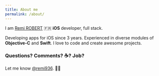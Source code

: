 ```yaml
---
title: About me
permalink: /about/
---
```


<p class="lead">I am <a href="http://github.com/remirobert">Remi ROBERT</a> 🇫🇷 <strong>iOS</strong> developer, full stack.</p>

Developing apps for iOS since 3 years. Experienced in diverse modules of **Objective-C** and **Swift**.
I love to code and create awesome projects.


### Questions? Comments? ☕️? Job?
Let me know [@remi936](https://twitter.com/remi936).    👋😉

